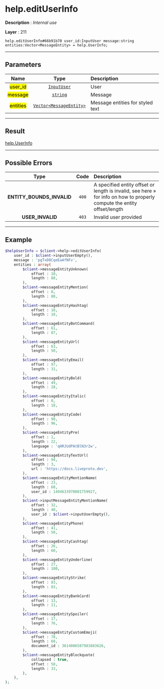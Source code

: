 # help.editUserInfo

**Description** : *Internal use*

**Layer** : 211

```tl
help.editUserInfo#66b91b70 user_id:InputUser message:string entities:Vector<MessageEntity> = help.UserInfo;
```

---

## Parameters

| Name | Type | Description |
| :---: | :---: | :--- |
| <mark>user_id</mark> | [`InputUser`](type/InputUser) | User |
| <mark>message</mark> | [`string`](type/string) | Message |
| <mark>entities</mark> | [`Vector<MessageEntity>`](type/MessageEntity) | Message entities for styled text |

---

## Result

[help.UserInfo](type/help.UserInfo)

---

## Possible Errors

| Type | Code | Description |
| :---: | :---: | :--- |
| **ENTITY_BOUNDS_INVALID** | `400` | A specified entity offset or length is invalid, see here » for info on how to properly compute the entity offset/length |
| **USER_INVALID** | `403` | Invalid user provided |

---

## Example

```php
$helpUserInfo = $client->help->editUserInfo(
	user_id : $client->inputUserEmpty(),
	message : 'pgTxD8CqeEaAfNFv',
	entities : array(
		$client->messageEntityUnknown(
			offset : 10,
			length : 88,
		),
		$client->messageEntityMention(
			offset : 8,
			length : 80,
		),
		$client->messageEntityHashtag(
			offset : 18,
			length : 18,
		),
		$client->messageEntityBotCommand(
			offset : 61,
			length : 87,
		),
		$client->messageEntityUrl(
			offset : 63,
			length : 50,
		),
		$client->messageEntityEmail(
			offset : 97,
			length : 31,
		),
		$client->messageEntityBold(
			offset : 49,
			length : 28,
		),
		$client->messageEntityItalic(
			offset : 0,
			length : 18,
		),
		$client->messageEntityCode(
			offset : 90,
			length : 96,
		),
		$client->messageEntityPre(
			offset : 1,
			length : 22,
			language : 'qHRJUdPAtBlN3r2w',
		),
		$client->messageEntityTextUrl(
			offset : 94,
			length : 3,
			url : 'https://docs.liveproto.dev',
		),
		$client->messageEntityMentionName(
			offset : 23,
			length : 60,
			user_id : 1494633970001759927,
		),
		$client->inputMessageEntityMentionName(
			offset : 32,
			length : 40,
			user_id : $client->inputUserEmpty(),
		),
		$client->messageEntityPhone(
			offset : 41,
			length : 50,
		),
		$client->messageEntityCashtag(
			offset : 26,
			length : 60,
		),
		$client->messageEntityUnderline(
			offset : 27,
			length : 100,
		),
		$client->messageEntityStrike(
			offset : 83,
			length : 83,
		),
		$client->messageEntityBankCard(
			offset : 13,
			length : 11,
		),
		$client->messageEntitySpoiler(
			offset : 17,
			length : 76,
		),
		$client->messageEntityCustomEmoji(
			offset : 78,
			length : 68,
			document_id : 3614006587983883626,
		),
		$client->messageEntityBlockquote(
			collapsed : true,
			offset : 58,
			length : 33,
		),
	),
);
```